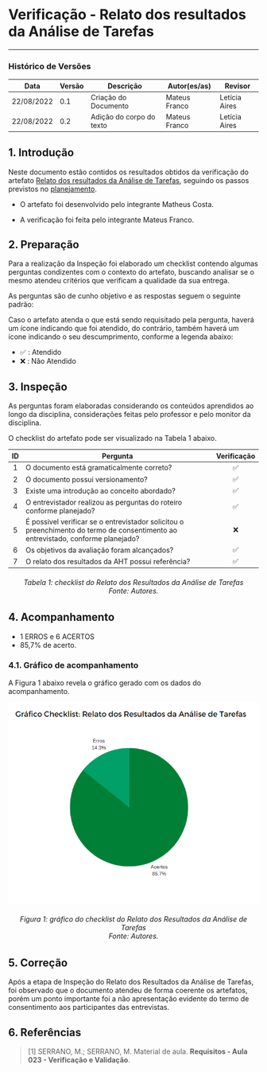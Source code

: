 # Verificação - Relato dos resultados da Análise de Tarefas
***

### Histórico de Versões

**Data** | **Versão** | **Descrição** | **Autor(es/as)** | **Revisor** |
--- | --- | --- | --- | --- |
22/08/2022 | 0.1 | Criação do Documento | Mateus Franco | Letícia Aires
22/08/2022 | 0.2 | Adição do corpo do texto | Mateus Franco | Letícia Aires

## 1. Introdução

Neste documento estão contidos os resultados obtidos da verificação do artefato [Relato dos resultados da Análise de Tarefas](../designAvalEDesenv/nivel1/analiseTarefas/relato-result-analise-tarefas.md), seguindo os passos previstos no [planejamento](planejamento-geral.md).

* O artefato foi desenvolvido pelo integrante Matheus Costa.

* A verificação foi feita pelo integrante Mateus Franco.


## 2. Preparação

Para a realização da Inspeção foi elaborado um checklist contendo algumas perguntas condizentes com o contexto do artefato, buscando analisar se o mesmo atendeu critérios que verificam a qualidade da sua entrega.

As perguntas são de cunho objetivo e as respostas seguem o seguinte padrão:

Caso o artefato atenda o que está sendo requisitado pela pergunta, haverá um ícone indicando que foi atendido, do contrário, também haverá um ícone indicando o seu descumprimento, conforme a legenda abaixo:

- ✅ : Atendido
- ❌ : Não Atendido

## 3. Inspeção

As perguntas foram elaboradas considerando os conteúdos aprendidos ao longo da disciplina, considerações feitas pelo professor e pelo monitor da disciplina.

O checklist do artefato pode ser visualizado na Tabela 1 abaixo.

|ID|Pergunta| Verificação |
|:---:|-------------|:--------:|
| 1 | O documento está gramaticalmente correto? | ✅|
| 2 | O documento possui versionamento? | ✅|
| 3 | Existe uma introdução ao conceito abordado?| ✅|
| 4 | O entrevistador realizou as perguntas do roteiro conforme planejado?  | ✅|
| 5 | É possivel verificar se o entrevistador solicitou o preenchimento do termo de consentimento ao entrevistado, conforme planejado?  |❌|
| 6 | Os objetivos da avaliação foram alcançados?    | ✅|
| 7 | O relato dos resultados da AHT possui referência?| ✅|

<h6 align = "center">Tabela 1: checklist do Relato dos Resultados da Análise de Tarefas <br>Fonte: Autores. </h6>

## 4. Acompanhamento

- 1 ERROS e 6 ACERTOS
- 85,7% de acerto.

### 4.1. Gráfico de acompanhamento

A Figura 1 abaixo revela o gráfico gerado com os dados do acompanhamento.

![checklist relato dos resultados](../assets/figura-2-relato-resultados-aht.png)

<h6 align = "center">Figura 1: gráfico do checklist do Relato dos Resultados da Análise de Tarefas <br>Fonte: Autores. </h6>

## 5. Correção

Após a etapa de Inspeção do Relato dos Resultados da Análise de Tarefas, foi observado que o documento atendeu de forma coerente os artefatos, porém um ponto importante foi a não apresentação evidente do termo de consentimento aos participantes das entrevistas.

## 6. Referências

> [1] SERRANO, M.; SERRANO, M. Material de aula. **Requisitos - Aula 023 - Verificação e Validação**.